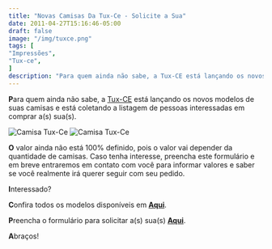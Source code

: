 ```yaml
---
title: "Novas Camisas Da Tux-Ce - Solicite a Sua"
date: 2011-04-27T15:16:46-05:00
draft: false
image: "/img/tuxce.png"
tags: [
"Impressões",
"Tux-ce",
]
description: "Para quem ainda não sabe, a Tux-CE está lançando os novos modelos de suas camisas e está coletando a listagem de pessoas interessadas em comprar a(s) sua(s)."
---
```

**P**ara quem ainda não sabe, a [Tux-CE](https://www.tux-ce.org) está lançando os novos modelos de suas camisas e está coletando a listagem de pessoas interessadas em comprar a(s) sua(s).

![Camisa Tux-Ce](/img/camisatux1.jpg)
![Camisa Tux-Ce](/img/camisatux2.jpg)

**O** valor ainda não está 100% definido, pois o valor vai depender da quantidade de camisas. Caso tenha interesse, preencha este formulário e em breve entraremos em contato com você para informar valores e saber se você realmente irá querer seguir com seu pedido.

**I**nteressado?

**C**onfira todos os modelos disponíveis em **[Aqui](https://camisas.tux-ce.org)**.

**P**reencha o formulário para solicitar a(s) sua(s) **[Aqui](https://formcamisas.tux-ce.org)**.

**A**braços!
